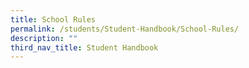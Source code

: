 ```yaml
---
title: School Rules
permalink: /students/Student-Handbook/School-Rules/
description: ""
third_nav_title: Student Handbook
---
```

